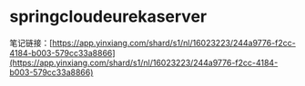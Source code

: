 # springcloudeurekaserver

笔记链接：[https://app.yinxiang.com/shard/s1/nl/16023223/244a9776-f2cc-4184-b003-579cc33a8866](https://app.yinxiang.com/shard/s1/nl/16023223/244a9776-f2cc-4184-b003-579cc33a8866)

